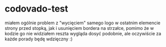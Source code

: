 # codovado-test
miałem ogólnie problem z "wycięciem" samego logo w ostatnim elemencie strony przed stopką, jak i usunięciem bordera na strzałce, pomimo że w kodzie go nie widziałem
reszta wygląda dosyć podobnie, ale oczywiście za każde porady będę wdzięczny :)
